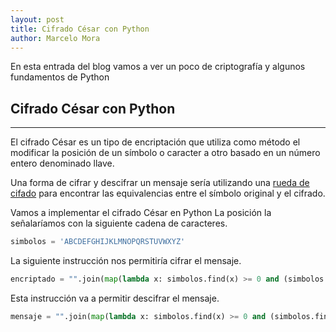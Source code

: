 ```yaml
---
layout: post
title: Cifrado César con Python
author: Marcelo Mora
---
```


En esta entrada del blog vamos a ver un poco de criptografía y algunos fundamentos de Python

## Cifrado César con Python 
-----

El cifrado César es un tipo de encriptación que utiliza como método el modificar la posición de un símbolo o caracter a otro basado en un número entero denominado llave.

Una forma de cifrar y descifrar un mensaje sería utilizando una [rueda de cifado](https://inventwithpython.com/cipherwheel/) para encontrar las equivalencias entre el símbolo original y el cifrado.

Vamos a implementar el cifrado César en Python
La posición la señalaríamos con la siguiente cadena de caracteres.
```python
simbolos = 'ABCDEFGHIJKLMNOPQRSTUVWXYZ'
```

La siguiente instrucción nos permitiría cifrar el mensaje.
```python
encriptado = "".join(map(lambda x: simbolos.find(x) >= 0 and (simbolos.find(x) > 13 and simbolos[simbolos.find(x) - 13]  or simbolos[simbolos.find(x) + 13]) or x, mensaje)) 
```

Esta instrucción va a permitir descifrar el mensaje.
```python
mensaje = "".join(map(lambda x: simbolos.find(x) >= 0 and (simbolos.find(x) >= 13 and simbolos[simbolos.find(x) - 13]  or simbolos[simbolos.find(x) + 13]) or x, encriptado))
```


